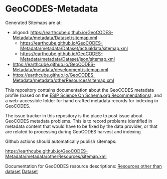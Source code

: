 # GeoCODES-Metadata

Generated Sitemaps are at:
* allgood: https://earthcube.github.io/GeoCODES-Metadata/metadata/Dataset/sitemap.xml
  * https://earthcube.github.io/GeoCODES-Metadata/metadata/Dataset/actualdata/sitemap.xml
  * https://earthcube.github.io/GeoCODES-Metadata/metadata/Dataset/json/sitemap.xml
* https://earthcube.github.io/GeoCODES-Metadata/metadata/development/sitemap.xml
* https://earthcube.github.io/GeoCODES-Metadata/metadata/otherResources/sitemap.xml


This repository contains documentation about the GeoCODES metadata profile (based on the [ESIP Science On Schema.org Recommendations](https://github.com/ESIPFed/science-on-schema.org/blob/master/guides/Dataset.md)), and a web-accessible folder for hand crafted metadata records for indexing in GeoCODES.

The issue tracker in this repository is the place to post issue about GeoCODES metadata problems. This is to record problems identified in metadata content that would have to be fixed by the data provider, or that are related to processing during GeoCODES harvest and indexing

Github actions should automatically publish sitemaps:

https://earthcube.github.io/GeoCODES-Metadata/metadata/otherResources/sitemap.xml

Documentation for GeoCODES resource descriptions:
    [Resources other than dataset](https://docs.google.com/document/d/1ZHfTVCSXLMYJMEXgzgSviwRw9wSHAGYc-RChcGu9fxA)
    [Dataset](https://docs.google.com/document/d/1z5Jo4STSBZ-zr8mmJA4G3hikm0IHBTIgTTPcbjQHbYs/edit?usp=sharing)
    

